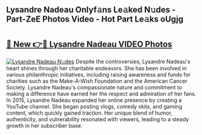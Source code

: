 ## Lysandre Nadeau Onlyf𝚊ns Le𝚊ked N𝚞des - Part-ZeE Photos Video - Hot Part Le𝚊ks oUgjg

# <h2><a href="http://ab71522.deff.icu/?id=Lysandre+Nadeau">🔗 New 👉🔴 Lysandre Nadeau VIDEO Photos</a></h2>

[![Lysandre Nadeau N𝚞des](https://i.imgur.com/rIISA9y.gif)](http://ab71522.deff.icu/?id=Lysandre+Nadeau)
Despite the controversies, Lysandre Nadeau's heart shines through her charitable endeavors. She has been involved in various philanthropic initiatives, including raising awareness and funds for charities such as the Make-A-Wish Foundation and the American Cancer Society. Lysandre Nadeau's compassionate nature and commitment to making a difference have earned her the respect and admiration of her fans. In 2015, Lysandre Nadeau expanded her online presence by creating a YouTube channel. She began posting vlogs, comedy skits, and gaming content, which quickly gained traction. Her unique blend of humor, authenticity, and vulnerability resonated with viewers, leading to a steady growth in her subscriber base.
